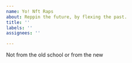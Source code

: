 ```yaml
---
name: Yo! Nft Raps
about: Reppin the future, by flexing the past.
title: ''
labels: ''
assignees: ''

---
```


Not from the old school or from the new
